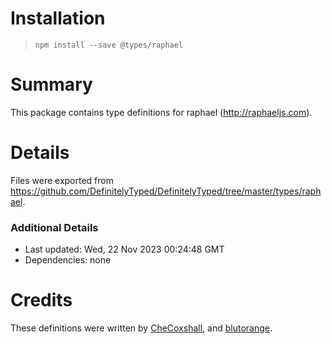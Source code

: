# Installation
> `npm install --save @types/raphael`

# Summary
This package contains type definitions for raphael (http://raphaeljs.com).

# Details
Files were exported from https://github.com/DefinitelyTyped/DefinitelyTyped/tree/master/types/raphael.

### Additional Details
 * Last updated: Wed, 22 Nov 2023 00:24:48 GMT
 * Dependencies: none

# Credits
These definitions were written by [CheCoxshall](https://github.com/CheCoxshall), and [blutorange](https://github.com/blutorange).
